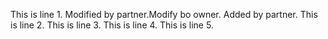 This is line 1. Modified by partner.Modify bo owner.
Added by partner.
This is line 2.
This is line 3.
This is line 4.
This is line 5.

